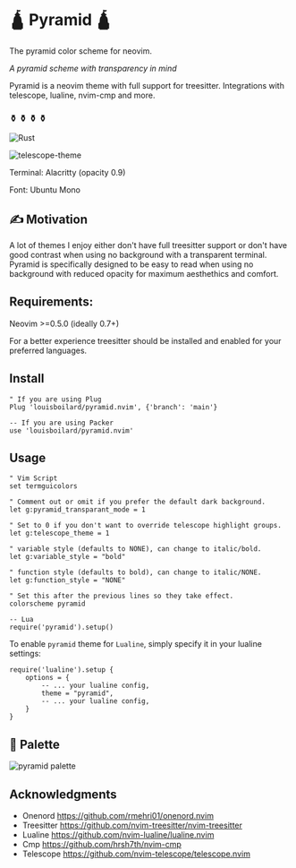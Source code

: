 # 🛕 Pyramid 🛕

The pyramid color scheme for neovim.

*A pyramid scheme with transparency in mind*

Pyramid is a neovim theme with full support for treesitter. Integrations with telescope, lualine, nvim-cmp and more.


### ⚱️ ⚱️ ⚱️ ⚱️
![Rust](https://user-images.githubusercontent.com/31720261/147399558-bf00b60a-aea9-46f7-a823-fc760cda05be.png)

![telescope-theme](https://user-images.githubusercontent.com/31720261/151669762-1470aa12-b6ff-47c1-a4e9-ec9b37e0eabe.png)

Terminal: Alacritty (opacity 0.9)

Font: Ubuntu Mono

## ✍ Motivation

A lot of themes I enjoy either don't have full treesitter support or don't have good contrast when
using no background with a transparent terminal. Pyramid is specifically designed to be easy to read when using
no background with reduced opacity for maximum aesthethics and comfort.


## Requirements:
Neovim >=0.5.0 (ideally 0.7+)

For a better experience treesitter should be installed and enabled for your preferred languages.

## Install

```
" If you are using Plug
Plug 'louisboilard/pyramid.nvim', {'branch': 'main'}
```

```
-- If you are using Packer
use 'louisboilard/pyramid.nvim'
```

## Usage
```
" Vim Script
set termguicolors

" Comment out or omit if you prefer the default dark background.
let g:pyramid_transparant_mode = 1

" Set to 0 if you don't want to override telescope highlight groups.
let g:telescope_theme = 1

" variable style (defaults to NONE), can change to italic/bold.
let g:variable_style = "bold"

" function style (defaults to bold), can change to italic/NONE.
let g:function_style = "NONE"

" Set this after the previous lines so they take effect.
colorscheme pyramid
```

```
-- Lua
require('pyramid').setup()
```
To enable `pyramid` theme for `Lualine`, simply specify it in your lualine settings:

```
require('lualine').setup {
    options = {
        -- ... your lualine config,
        theme = "pyramid",
        -- ... your lualine config,
    }
}
```

## 🌈 Palette

![pyramid palette](https://user-images.githubusercontent.com/31720261/147415431-13f6c6af-2f76-46c9-8448-20c71e359fc5.png)


## Acknowledgments

- Onenord https://github.com/rmehri01/onenord.nvim
- Treesitter https://github.com/nvim-treesitter/nvim-treesitter
- Lualine https://github.com/nvim-lualine/lualine.nvim
- Cmp https://github.com/hrsh7th/nvim-cmp
- Telescope https://github.com/nvim-telescope/telescope.nvim
